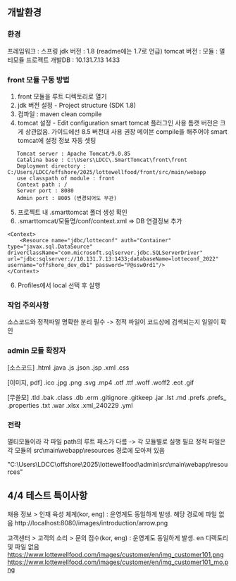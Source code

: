 ```table-of-contents
```

## 개발환경
### 환경
프레임워크 : 스프링
jdk 버전 : 1.8 (readme에는 1.7로 언급)
tomcat 버전 : 
모듈 : 멀티모듈 프로젝트
개발DB : 10.131.7.13 1433


### front 모듈 구동 방법
1. front 모듈을 루트 디렉토리로 열기
2. jdk 버전 설정 - Project structure (SDK 1.8)
3. 컴파일 : maven clean compile
4. tomcat 설정 - Edit configuration
   smart tomcat 플러그인 사용
   톰캣 버전은 크게 상관없음. 가이드에선 8.5 버전대 사용 권장
   메이븐 compile을 해주어야 smart tomcat에 설정 정보 자동 셋팅
```
   Tomcat server : Apache Tomcat/9.0.85
   Catalina base : C:\Users\LDCC\.SmartTomcat\front\front
   Deployment directory : C:/Users/LDCC/offshore/2025/lottewellfood/front/src/main/webapp
   use classpath of module : front
   Context path : /
   Server port : 8080
   Admin port : 8005 (변경되어도 무관)
```
5. 프로젝트 내 .smarttomcat 폴더 생성 확인
6. .smarttomcat/모듈명/conf/context.xml  => DB 연결정보 추가
```
<Context>
	<Resource name="jdbc/lotteconf" auth="Container" type="javax.sql.DataSource" driverClassName="com.microsoft.sqlserver.jdbc.SQLServerDriver" url="jdbc:sqlserver://10.131.7.13:1433;databaseName=lotteconf_2022" username="offshore_dev_db1" password="P@ssw0rd1"/>
</Context>
```
6. Profiles에서 local 선택 후 실행



### 작업 주의사항
소스코드와 정적파일 명확한 분리 필수 -> 정적 파일이 코드상에 검색되는지 일일이 확인

### admin 모듈 확장자
[소스코드]
.html
.java
.js
.json
.jsp
.xml
.css

[이미지, pdf]
.ico
.jpg
.png
.svg
.mp4
.otf
.ttf
.woff
.woff2
.eot
.gif

[무쓸모]
.tld
.bak
.class
.db
.erm
.gitignore
.gitkeep
.jar
.lst
.md
.prefs
.prefs_
.properties
.txt
.war
.xlsx
.xml_240229
.yml


### 전략
멀티모듈이라 각 파일 path의 루트 패스가 다름 -> 각 모듈별로 실행 필요
정적 파일은 각 모듈의 src\main\webapp\resources 경로에 모아져 있음


"C:\Users\LDCC\offshore\2025\lottewellfood\admin\src\main\webapp\resources"

## 4/4 테스트 특이사항

채용 정보 > 인재 육성 체계(kor, eng) : 운영계도 동일하게 발생. 해당 경로에 파일 없음
http://localhost:8080/images/introduction/arrow.png

고객센터 > 고객의 소리 > 문의 접수(kor, eng) : 운영계도 동일하게 발생. en 디렉토리 및 파일 없음
https://www.lottewellfood.com/images/customer/en/img_customer101.png
https://www.lottewellfood.com/images/customer/en/img_customer101_mo.png
